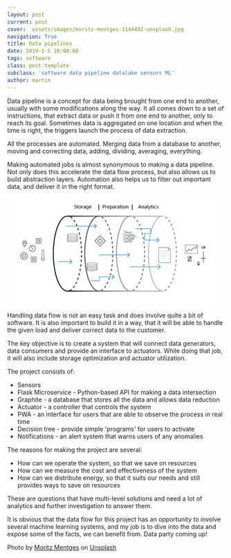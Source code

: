 ```yaml
---
layout: post
current: post
cover:  assets/images/moritz-mentges-1144492-unsplash.jpg
navigation: True
title: Data pipelines
date: 2019-1-5 10:00:00
tags: software
class: post-template
subclass: 'software data pipeline datalake sensors ML'
author: martin
---
```


Data pipeline is a concept for data being brought from one end to another, usually with some modifications along the way. It all comes down to a set of instructions, that extract data or push it from one end to another, only to reach its goal. Sometimes data is aggregated on one location and when the time is right, the triggers launch the process of data extraction. 

All the processes are automated. Merging data from a database to another, moving and correcting data, adding, dividing, averaging, everything.

Making automated jobs is almost synonymous to making a data pipeline. Not only does this accelerate the data flow process, but also allows us to build abstraction layers. Automation also helps us to filter out important data, and deliver it in the right format.

![alt text](assets/images/data_pipe.jpg)


Handling data flow is not an easy task and does involve quite a bit of software. It is also important to build it in a way, that it will be able to handle the given load and deliver correct data to the customer. 

The key objective is to create a system that will connect data generators, data consumers and provide an interface to actuators. While doing that job, it will also include storage optimization and actuator utilization. 

The project consists of:
* Sensors
* Flask Microservice - Python-based API for making a data intersection
* Graphite - a database that stores all the data and allows data reduction 
* Actuator - a controller that controls the system
* PWA - an interface for users that are able to observe the process in real time
* Decision tree - provide simple 'programs' for users to activate
* Notifications - an alert system that warns users of any anomalies

The reasons for making the project are several:
* How can we operate the system, so that we save on resources
* How can we measure the cost and effectiveness of the system
* How can we distribute energy, so that it suits our needs and still provides ways to save on resources

These are questions that have multi-level solutions and need a lot of analytics and further investigation to answer them.

It is obvious that the data flow for this project has an opportunity to involve several machine learning systems, and my job is to dive into the data and expose some of the facts, we can benefit from. Data party coming up!

Photo by [Moritz Mentges]('https://unsplash.com/photos/Aa8mOPyjCN0?utm_source=unsplash&utm_medium=referral&utm_content=creditCopyText') on [Unsplash]('https://unsplash.com/search/photos/pipeline?utm_source=unsplash&utm_medium=referral&utm_content=creditCopyText')
